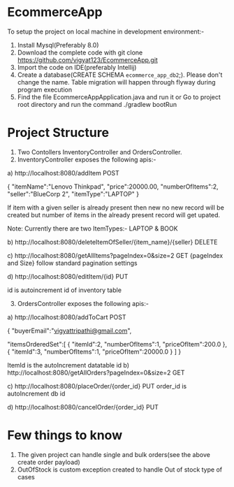 # EcommerceApp
To setup the project on local machine in development environment:-
1) Install Mysql(Preferably 8.0)
2) Download the complete code with git clone https://github.com/vigyat123/EcommerceApp.git
3) Import the code on IDE(preferably Intellij)
4) Create a database(CREATE SCHEMA `ecommerce_app_db2`;). Please don't change the name. Table migration will happen through flyway during      program execution
5) Find the file EcommerceAppApplication.java and run it 
                                    or 
   Go to project root directory and run the command ./gradlew bootRun

# Project Structure
1) Two Contollers InventoryController and OrdersController.
2) InventoryController exposes the following apis:-


a) http://localhost:8080/addItem 
POST

{
"itemName":"Lenovo Thinkpad",
"price":20000.00,
"numberOfItems":2,
"seller":"BlueCorp 2",
"itemType":"LAPTOP"
}

If item with a given seller is already present then new no new record will be created but number of items in the already present record will get upated.

Note: Currently there are two ItemTypes:- LAPTOP & BOOK

b) http://localhost:8080/deleteItemOfSeller/{item_name}/{seller} 
   DELETE
   
c) http://localhost:8080/getAllItems?pageIndex=0&size=2
GET
{pageIndex and Size} follow standard pagination settings

d) http://localhost:8080/editItem/{id}
PUT

id is autoincrement id of inventory table
   
3) OrdersController exposes the following apis:-

a) http://localhost:8080/addToCart 
POST

{
"buyerEmail":"vigyattripathi@gmail.com",

"itemsOrderedSet":[
	{
		"itemId":2,
		"numberOfItems":1,
		"priceOfItem":200.0
	},
	{
		"itemId":3,
		"numberOfItems":1,
		"priceOfItem":20000.0
	}
]
}

ItemId is the autoIncrement datatable id
b) http://localhost:8080/getAllOrders?pageIndex=0&size=2
GET

c) http://localhost:8080/placeOrder/{order_id}
PUT
order_id is autoIncrement db id

d) http://localhost:8080/cancelOrder/{order_id}
PUT

# Few things to know
1) The given project can handle single and bulk orders(see the above create order payload)
2) OutOfStock is custom exception created to handle Out of stock type of cases

